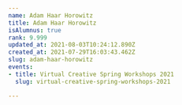 ```yaml
---
name: Adam Haar Horowitz
title: Adam Haar Horowitz
isAlumnus: true
rank: 9.999
updated_at: 2021-08-03T10:24:12.890Z
created_at: 2021-07-29T16:03:43.462Z
slug: adam-haar-horowitz
events:
- title: Virtual Creative Spring Workshops 2021
  slug: virtual-creative-spring-workshops-2021

---
```

